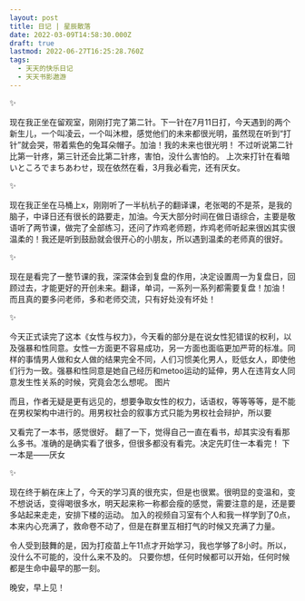 ```yaml
---
layout: post
title: 日记 | 星辰散落
date: 2022-03-09T14:58:30.000Z
draft: true
lastmod: 2022-06-27T16:25:28.760Z
tags:
  - 天天的快乐日记
  - 天天书影遨游
---
```

✨

现在我正坐在留观室，刚刚打完了第二针。下一针在7月11日打，今天遇到的两个新生儿，一个叫凌云，一个叫沐橙，感觉他们的未来都很光明，虽然现在听到“打针”就会哭，带着紫色的兔耳朵帽子。加油！我的未来也很光明！
不过听说第二针比第一针疼，第三针还会比第二针疼，害怕，没什么害怕的。
上次来打针在看暗いところでまちあわせ，现在依然在看，3月我必看完，还有厌女。

✨

现在我正坐在马桶上x，刚刚听了一半杭杭子的翻译课，老张喝的不是茶，是我的脑子，中译日还有很长的路要走，加油。今天大部分时间在做日语综合，主要是敬语听了两节课，做完了全部练习，还问了炸鸡老师题，炸鸡老师听起来很凶其实很温柔的！我还是听到鼓励就会很开心的小朋友，所以遇到温柔的老师真的很好。

✨​

现在是看完了一整节课的我，深深体会到复盘的作用，决定设置周一为复盘日，回顾过去，才能更好的开创未来。翻译，单词，一系列一系列都需要复盘！加油！
而且真的要多问老师，多和老师交流，只有好处没有坏处！

✨

今天正式读完了这本《女性与权力》，今天看的部分是在说女性犯错误的权利，以及强暴和性同意。女性一方面更不容易成功，另一方面也面临更加严苛的标准。同样的事情男人做和女人做的结果完全不同，人们习惯美化男人，贬低女人，即使他们行为一致。强暴和性同意是她自己经历和metoo运动的延伸，男人在违背女人同意发生性关系的时候，究竟会怎么想呢。
图片​

而且，作者无疑是更有远见的，想要争取女性的权力，话语权，等等等等，是不能在男权架构中进行的。用男权社会的叙事方式只能为男权社会辩护，所以要

又看完了一本书，感觉很好。
翻了一下，觉得自己一直在看书，却其实没有看那么多书。准确的是确实看了很多，但很多都没有看完。决定先盯住一本看完！
下一本是——厌女

✨

现在终于躺在床上了，今天的学习真的很充实，但是也很累。很明显的变温和，变不想说话，变得喝很多水，明天起来称一称都会瘦的感觉，需要注意的是，还是要多站起来走走，安排下楼的运动。
加入的视频自习室有个人和我一样学到了0点，本来内心充满了，救命卷不动了，但是在群里互相打气的时候又充满了力量。

令人受到鼓舞的是，因为打疫苗上午11点才开始学习，我也学够了8小时。所以，没什么不可能的，没什么来不及的。
只要你想，任何时候都可以开始，任何时候都是生命中最早的那一刻。

晚安，早上见！

